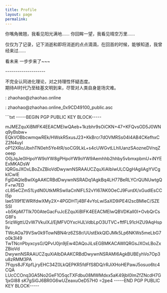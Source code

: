 ```yaml
---
title: Profile
layout: page
permalink: 
---
```

<div>
    <nav>
        <a class="button" href="https://x.com/zhaohao" target="\_blank"> <i class="fa fa-twitter fa-fw" aria-hidden="true"></i></a>
        <a class="button" href="https://t.me/zhaohao" target="\_blank"> <i class="fa  fa-paper-plane fa-fw" aria-hidden="true"></i></a>
        <a class="button" href="https://github.com/zhaohao" target="\_blank"> <i class="fa fa-github fa-fw" aria-hidden="true"></i></a>
        <a class="button" href=" javascript:location.href ='mailto:'+['notebook','live.com'].join('@')"> <i class="fa fa-envelope fa-fw"></i> </a>
    </nav>
</div>
<div class="post-content">
<p>你嘴角微翘，我看见阳光满地…… 你回眸一望，我看见晴空万里……</p>
<p>仅仅为了记录，记下消逝和即将消逝的点点滴滴，在回首的时候，能够知道，我曾经来过……</p>
<p>看未来 一步步来了~~~</p>
--------------------
<p>
<i class="fa fa-check-square-o fa-fw" aria-hidden="true"></i> 不完全认同进化理论，对之持理性怀疑态度。<br />
<i class="fa fa-check-square-o fa-fw" aria-hidden="true"></i> 期待AI时代乃至硅基文明到来，尽管对人类自身是场灾难。<br />
</p>
<p><i class="fa fa-envelope fa-fw" aria-hidden="true"></i> : zhaohao@zhaohao.online </p>
</div>

<p><i class="fa fa-certificate fa-fw" aria-hidden="true"></i> : zhaohao@zhaohao.online_0x9CD49100_public.asc </p>
```txt   
-----BEGIN PGP PUBLIC KEY BLOCK-----

mJMEZquXiBMFK4EEACMEIwQAeb+1kzbhr9sOiCKN+47+KFQvsOD5J0WNq9yBsbw+
EQkVOBbcwmqwREk/HWskR5xusJ23+KkBrcr7dOVMRSs04I4AB4CKefhxCZ2N4uyl
oP12XRo/JbxhTN0eh5Ye4tR/soCG9LkL+s4cUWGvtLLhIUanzSAozneDVnqZoeep
O0jJqJe0IHpoYW9oYW8gPHpoYW9oYW9Aemhhb2hhby5vbmxpbmU+iNYEExMKADsW
IQRGsJXOxLBoZxZBioVdDwywnNSRAAUCZquXiAIbIwULCQgHAgIiAgYVCgkICwIE
FgIDAQIeBwIXgAAKCRBdDwywnNSRADq1AgkBq4LH77BeRLYCrQUNUwtgQF+rw7ED
cL85eCZmS1LydN0UtkMRSwIIaCnNlFL52vYI67AK0OeCJ9FurdX/xGudlEsCCI5p
Iae51I9f1EWRIfdwXMy2X+4PGDHTj4BF4vYoLwiSaXD9iPE4I2scBMleC/SZESSl
+b5KpM7TIk700AteGacFuJcEZquXiBIFK4EEACMEIwQBVDKalI0I+OvbQrCsG8Fs
5rizWgttU2vW7VkulXJ/EjMFVOYxcHJLVdbLpO3UTVC+ftfFL91cHZU9AqHspIlv
TWcAOa79VSw0k9TowNBN4rz6ZS8r/UUstEkkQlDJMk5Lp6NKWs5meLbG7o0k3l49
TwTNcnPbyxcysG/QPvU0jn9jEw4DAQoJiLsEGBMKACAWIQRGsJXOxLBoZxZBioVd
DwywnNSRAAUCZquXiAIbDAAKCRBdDwywnNSRAMI6AgkBUBEyhVo7Op3u8zRMM3PA
7Fqys8JFXpfLjryEHC34Z0LkQEPKR5fdFfS8DQ/rRJiXHoHEPawJ5osuo6tc4CQA
LUcCCOnq3GA5No2GeF1O5qcTXFdbu08MWMdxx5aK49jbI0lmZfZNcdH7G1jxGl88
sK7gSiGJ6BR0G6wUZeaxuOeD57H0
=2pe4
-----END PGP PUBLIC KEY BLOCK-----
```